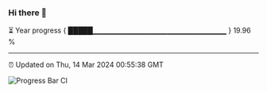 ### Hi there 👋

⏳ Year progress { █████▁▁▁▁▁▁▁▁▁▁▁▁▁▁▁▁▁▁▁▁▁▁▁▁▁ } 19.96 %

---

⏰ Updated on Thu, 14 Mar 2024 00:55:38 GMT

![Progress Bar CI](https://github.com/JuvenileQ/Progress-Bar-CI/workflows/main/badge.svg)
